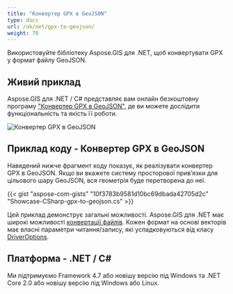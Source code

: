 ```yaml
---
title: "Конвертер GPX в GeoJSON"
type: docs
url: /uk/net/gpx-to-geojson/
weight: 70
---
```


Використовуйте бібліотеку Aspose.GIS для .NET, щоб конвертувати GPX у формат файлу GeoJSON.

## **Живий приклад**

Aspose.GIS для .NET / C# представляє вам онлайн безкоштовну програму ["Конвертер GPX в GeoJSON"](https://products.aspose.app/gis/conversion/gpx-to-geojson), де ви можете дослідити функціональність та якість її роботи.

![Конвертер GPX в GeoJSON](conversion.png)

## **Приклад коду - Конвертер GPX в GeoJSON**

Наведений нижче фрагмент коду показує, як реалізувати конвертер GPX в GeoJSON. Якщо ви вкажете систему просторової прив’язки для цільового шару GeoJSON, вся геометрія буде перетворена до неї. 

{{< gist "aspose-com-gists" "10f3783b9581d10bc69dbada42705d2c" "Showcase-CSharp-gpx-to-geojson.cs" >}}

Цей приклад демонструє загальні можливості. Aspose.GIS для .NET має широкі можливості [конвертації файлів](https://docs.aspose.com/gis/net/vector-layers/). Кожен формат на основі векторів має власні параметри читання/запису, які успадковуються від класу [DriverOptions](https://reference.aspose.com/gis/net/aspose.gis/driveroptions).

## **Платформа - .NET / C#**

Ми підтримуємо Framework 4.7 або новішу версію під Windows та .NET Core 2.0 або новішу версію під Windows або Linux.
